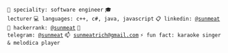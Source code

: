 <code>👷 speciality: software engineer</code>
<code>🎓 lecturer</code>
<code>💻 languages: c++, c#, java, javascript</code>
<code>📋 linkedin: [@sunmeat](https://www.linkedin.com/in/sunmeat)</code><br>
<code>💬 hackerrank: [@sunmeat](https://www.hackerrank.com/sunmeat)</code>
<code>💬 telegram: [@sunmeat](https://t.me/sunmeat)</code>
<code>📫 [sunmeatrich@gmail.com](mailto:sunmeatrich@gmail.com)</code>
<code>⚡ fun fact: karaoke singer & melodica player</code>
